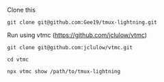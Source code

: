 Clone this

`git clone git@github.com:Gee19/tmux-lightning.git`

Run using vtmc (https://github.com/jclulow/vtmc)

`git clone git@github.com:jclulow/vtmc.git`

`cd vtmc`

`npx vtmc show /path/to/tmux-lightning`
